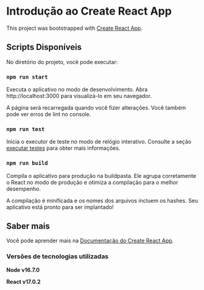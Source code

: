 # Introdução ao Create React App

This project was bootstrapped with [Create React App](https://github.com/facebook/create-react-app).

## Scripts Disponíveis

No diretório do projeto, você pode executar:
### `npm run start`

Executa o aplicativo no modo de desenvolvimento.
Abra http://localhost:3000 para visualizá-lo em seu navegador.

A página será recarregada quando você fizer alterações.
Você também pode ver erros de lint no console.

### `npm run test`

Inicia o executor de teste no modo de relógio interativo.
Consulte a seção [executar testes](https://facebook.github.io/create-react-app/docs/running-tests) para obter mais informações.

### `npm run build`

Compila o aplicativo para produção na buildpasta.
Ele agrupa corretamente o React no modo de produção e otimiza a compilação para o melhor desempenho.

A compilação é minificada e os nomes dos arquivos incluem os hashes.
Seu aplicativo está pronto para ser implantado!

## Saber mais

Você pode aprender mais na [Documentação do Create React App](https://facebook.github.io/create-react-app/docs/getting-started).

### Versões de tecnologias utilizadas

**Node v16.7.0**

**React v17.0.2**
